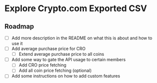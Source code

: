 # Explore Crypto.com Exported CSV

## Roadmap

- [ ] Add more description in the README on what this is about and how to use it
- [ ] Add average purchase price for CRO
  - [ ] Extend average purchase price to all coins
- [ ] Add some way to gate the API usage to certain members
  - [ ] Add CRO price fetching
  - [ ] Add all coin price fetching (optional)
- [ ] Add some instructions on how to add custom features
